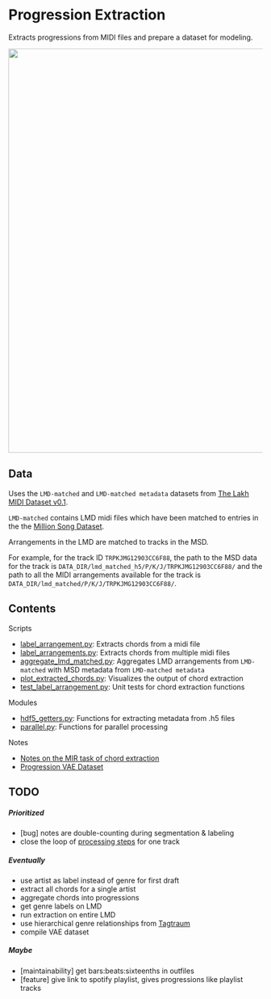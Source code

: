 # Progression Extraction

Extracts progressions from MIDI files and prepare a dataset for modeling.

<div style="text-align: center">
  <img src="docs/progression_extraction.png" width=800>
</div>

## Data

Uses the `LMD-matched` and `LMD-matched metadata` datasets from [The Lakh MIDI Dataset v0.1](https://colinraffel.com/projects/lmd).

`LMD-matched` contains LMD midi files which have been matched to entries in the the [Million Song Dataset](millionsongdataset.com).

Arrangements in the LMD are matched to tracks in the MSD.

For example, for the track ID `TRPKJMG12903CC6F88`, the path to the MSD data for the track is `DATA_DIR/lmd_matched_h5/P/K/J/TRPKJMG12903CC6F88/` and the path to all the MIDI arrangements available for the track is `DATA_DIR/lmd_matched/P/K/J/TRPKJMG12903CC6F88/`.

## Contents

Scripts

-   [label_arrangement.py](label_arrangement.py): Extracts chords from a midi file
-   [label_arrangements.py](label_arrangements.py): Extracts chords from multiple midi files
-   [aggregate_lmd_matched.py](aggregate_lmd_matched.py): Aggregates LMD arrangements from `LMD-matched` with MSD metadata from `LMD-matched metadata`
-   [plot_extracted_chords.py](plot_extracted_chords.py): Visualizes the output of chord extraction
-   [test_label_arrangement.py](test_label_arrangement.py): Unit tests for chord extraction functions

Modules

-   [hdf5_getters.py](hdf5_getters.py): Functions for extracting metadata from .h5 files
-   [parallel.py](parallel.py): Functions for parallel processing

Notes

-   [Notes on the MIR task of chord extraction](docs/chord_extraction.md)
-   [Progression VAE Dataset](docs/dataset.md)

## TODO

##### Prioritized

-   [bug] notes are double-counting during segmentation & labeling
-   close the loop of [processing steps](dataset.md##processing-steps) for one track

##### Eventually

-   use artist as label instead of genre for first draft
-   extract all chords for a single artist
-   aggregate chords into progressions
-   get genre labels on LMD
-   run extraction on entire LMD
-   use hierarchical genre relationships from [Tagtraum](https://www.tagtraum.com/msd_genre_datasets.html)
-   compile VAE dataset

##### Maybe

-   [maintainability] get bars:beats:sixteenths in outfiles
-   [feature] give link to spotify playlist, gives progressions like playlist tracks

